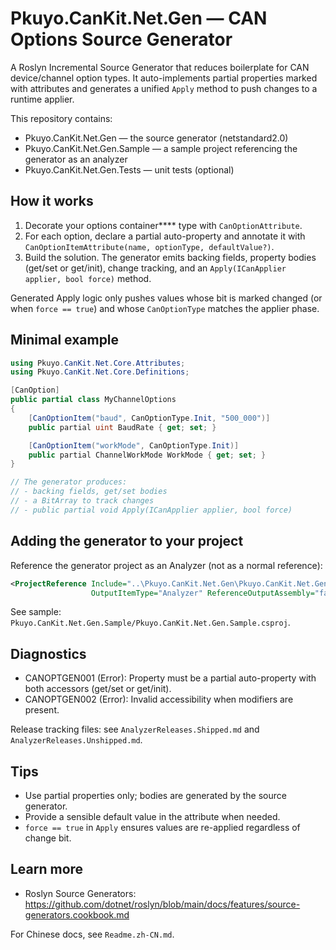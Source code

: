 # Pkuyo.CanKit.Net.Gen — CAN Options Source Generator

A Roslyn Incremental Source Generator that reduces boilerplate for CAN device/channel option types. It auto-implements partial properties marked with attributes and generates a unified `Apply` method to push changes to a runtime applier.

This repository contains:
- Pkuyo.CanKit.Net.Gen — the source generator (netstandard2.0)
- Pkuyo.CanKit.Net.Gen.Sample — a sample project referencing the generator as an analyzer
- Pkuyo.CanKit.Net.Gen.Tests — unit tests (optional)

## How it works
1) Decorate your options container**** type with `CanOptionAttribute`.
2) For each option, declare a partial auto-property and annotate it with `CanOptionItemAttribute(name, optionType, defaultValue?)`.
3) Build the solution. The generator emits backing fields, property bodies (get/set or get/init), change tracking, and an `Apply(ICanApplier applier, bool force)` method.

Generated Apply logic only pushes values whose bit is marked changed (or when `force == true`) and whose `CanOptionType` matches the applier phase.

## Minimal example
```csharp
using Pkuyo.CanKit.Net.Core.Attributes;
using Pkuyo.CanKit.Net.Core.Definitions;

[CanOption]
public partial class MyChannelOptions
{
    [CanOptionItem("baud", CanOptionType.Init, "500_000")]
    public partial uint BaudRate { get; set; }

    [CanOptionItem("workMode", CanOptionType.Init)]
    public partial ChannelWorkMode WorkMode { get; set; }
}

// The generator produces:
// - backing fields, get/set bodies
// - a BitArray to track changes
// - public partial void Apply(ICanApplier applier, bool force)
```

## Adding the generator to your project
Reference the generator project as an Analyzer (not as a normal reference):
```xml
<ProjectReference Include="..\Pkuyo.CanKit.Net.Gen\Pkuyo.CanKit.Net.Gen.csproj"
                  OutputItemType="Analyzer" ReferenceOutputAssembly="false" />
```
See sample: `Pkuyo.CanKit.Net.Gen.Sample/Pkuyo.CanKit.Net.Gen.Sample.csproj`.

## Diagnostics
- CANOPTGEN001 (Error): Property must be a partial auto-property with both accessors (get/set or get/init).
- CANOPTGEN002 (Error): Invalid accessibility when modifiers are present.

Release tracking files: see `AnalyzerReleases.Shipped.md` and `AnalyzerReleases.Unshipped.md`.

## Tips
- Use partial properties only; bodies are generated by the source generator.
- Provide a sensible default value in the attribute when needed.
- `force == true` in `Apply` ensures values are re-applied regardless of change bit.

## Learn more
- Roslyn Source Generators: https://github.com/dotnet/roslyn/blob/main/docs/features/source-generators.cookbook.md

For Chinese docs, see `Readme.zh-CN.md`.
